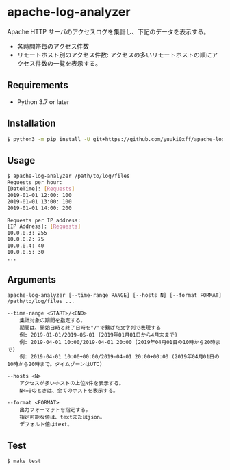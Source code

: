# apache-log-analyzer
Apache HTTP サーバのアクセスログを集計し、下記のデータを表示する。

- 各時間帯毎のアクセス件数
- リモートホスト別のアクセス件数:
  アクセスの多いリモートホストの順にアクセス件数の一覧を表示する。
  
## Requirements
* Python 3.7 or later

## Installation
```bash
$ python3 -m pip install -U git+https://github.com/yuuki0xff/apache-log-analyzer
```

## Usage
```bash
$ apache-log-analyzer /path/to/log/files
Requests per hour:
[DateTime]: [Requests]
2019-01-01 12:00: 100
2019-01-01 13:00: 100
2019-01-01 14:00: 200

Requests per IP address:
[IP Address]: [Requests]
10.0.0.3: 255
10.0.0.2: 75
10.0.0.4: 40
10.0.0.5: 30
...
```

## Arguments
```
apache-log-analyzer [--time-range RANGE] [--hosts N] [--format FORMAT] /path/to/log/files ...

--time-range <START>/<END>
    集計対象の期間を指定する。
    期間は、開始日時と終了日時を"/"で繋げた文字列で表現する
    例: 2019-01-01/2019-05-01 (2019年01月01日から4月末まで)
    例: 2019-04-01 10:00/2019-04-01 20:00 (2019年04月01日の10時から20時まで)
    例: 2019-04-01 10:00+00:00/2019-04-01 20:00+00:00 (2019年04月01日の10時から20時まで。タイムゾーンはUTC)

--hosts <N>
    アクセスが多いホストの上位N件を表示する。
    N<=0のときは、全てのホストを表示する。

--format <FORMAT>
    出力フォーマットを指定する。
    指定可能な値は、textまたはjson。
    デフォルト値はtext。
```

## Test
```bash
$ make test
```
